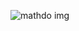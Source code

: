 ![mathdo img](https://github.com/123pranav456/Mathudo/assets/148248810/f1204f85-0f91-4ec0-b177-8c8b039590de)

